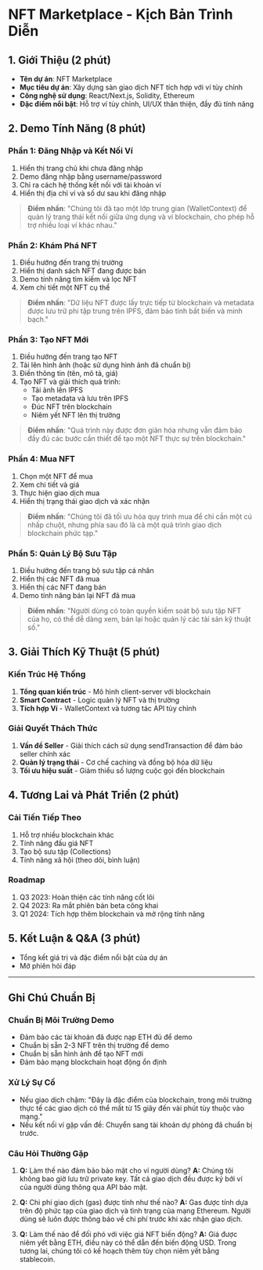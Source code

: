 # NFT Marketplace - Kịch Bản Trình Diễn

## 1. Giới Thiệu (2 phút)

- **Tên dự án**: NFT Marketplace
- **Mục tiêu dự án**: Xây dựng sàn giao dịch NFT tích hợp với ví tùy chỉnh
- **Công nghệ sử dụng**: React/Next.js, Solidity, Ethereum
- **Đặc điểm nổi bật**: Hỗ trợ ví tùy chỉnh, UI/UX thân thiện, đầy đủ tính năng

## 2. Demo Tính Năng (8 phút)

### Phần 1: Đăng Nhập và Kết Nối Ví

1. Hiển thị trang chủ khi chưa đăng nhập
2. Demo đăng nhập bằng username/password
3. Chỉ ra cách hệ thống kết nối với tài khoản ví
4. Hiển thị địa chỉ ví và số dư sau khi đăng nhập

> **Điểm nhấn**: "Chúng tôi đã tạo một lớp trung gian (WalletContext) để quản lý trạng thái kết nối giữa ứng dụng và ví blockchain, cho phép hỗ trợ nhiều loại ví khác nhau."

### Phần 2: Khám Phá NFT

1. Điều hướng đến trang thị trường
2. Hiển thị danh sách NFT đang được bán
3. Demo tính năng tìm kiếm và lọc NFT
4. Xem chi tiết một NFT cụ thể

> **Điểm nhấn**: "Dữ liệu NFT được lấy trực tiếp từ blockchain và metadata được lưu trữ phi tập trung trên IPFS, đảm bảo tính bất biến và minh bạch."

### Phần 3: Tạo NFT Mới

1. Điều hướng đến trang tạo NFT
2. Tải lên hình ảnh (hoặc sử dụng hình ảnh đã chuẩn bị)
3. Điền thông tin (tên, mô tả, giá)
4. Tạo NFT và giải thích quá trình:
   - Tải ảnh lên IPFS
   - Tạo metadata và lưu trên IPFS
   - Đúc NFT trên blockchain
   - Niêm yết NFT lên thị trường

> **Điểm nhấn**: "Quá trình này được đơn giản hóa nhưng vẫn đảm bảo đầy đủ các bước cần thiết để tạo một NFT thực sự trên blockchain."

### Phần 4: Mua NFT

1. Chọn một NFT để mua
2. Xem chi tiết và giá
3. Thực hiện giao dịch mua
4. Hiển thị trạng thái giao dịch và xác nhận

> **Điểm nhấn**: "Chúng tôi đã tối ưu hóa quy trình mua để chỉ cần một cú nhấp chuột, nhưng phía sau đó là cả một quá trình giao dịch blockchain phức tạp."

### Phần 5: Quản Lý Bộ Sưu Tập

1. Điều hướng đến trang bộ sưu tập cá nhân
2. Hiển thị các NFT đã mua
3. Hiển thị các NFT đang bán
4. Demo tính năng bán lại NFT đã mua

> **Điểm nhấn**: "Người dùng có toàn quyền kiểm soát bộ sưu tập NFT của họ, có thể dễ dàng xem, bán lại hoặc quản lý các tài sản kỹ thuật số."

## 3. Giải Thích Kỹ Thuật (5 phút)

### Kiến Trúc Hệ Thống

1. **Tổng quan kiến trúc** - Mô hình client-server với blockchain
2. **Smart Contract** - Logic quản lý NFT và thị trường
3. **Tích hợp Ví** - WalletContext và tương tác API tùy chỉnh

### Giải Quyết Thách Thức

1. **Vấn đề Seller** - Giải thích cách sử dụng sendTransaction để đảm bảo seller chính xác
2. **Quản lý trạng thái** - Cơ chế caching và đồng bộ hóa dữ liệu
3. **Tối ưu hiệu suất** - Giảm thiểu số lượng cuộc gọi đến blockchain

## 4. Tương Lai và Phát Triển (2 phút)

### Cải Tiến Tiếp Theo

1. Hỗ trợ nhiều blockchain khác
2. Tính năng đấu giá NFT
3. Tạo bộ sưu tập (Collections)
4. Tính năng xã hội (theo dõi, bình luận)

### Roadmap

1. Q3 2023: Hoàn thiện các tính năng cốt lõi
2. Q4 2023: Ra mắt phiên bản beta công khai
3. Q1 2024: Tích hợp thêm blockchain và mở rộng tính năng

## 5. Kết Luận & Q&A (3 phút)

- Tổng kết giá trị và đặc điểm nổi bật của dự án
- Mở phiên hỏi đáp

---

## Ghi Chú Chuẩn Bị

### Chuẩn Bị Môi Trường Demo
- Đảm bảo các tài khoản đã được nạp ETH đủ để demo
- Chuẩn bị sẵn 2-3 NFT trên thị trường để demo
- Chuẩn bị sẵn hình ảnh để tạo NFT mới
- Đảm bảo mạng blockchain hoạt động ổn định

### Xử Lý Sự Cố
- Nếu giao dịch chậm: "Đây là đặc điểm của blockchain, trong môi trường thực tế các giao dịch có thể mất từ 15 giây đến vài phút tùy thuộc vào mạng."
- Nếu kết nối ví gặp vấn đề: Chuyển sang tài khoản dự phòng đã chuẩn bị trước.

### Câu Hỏi Thường Gặp
1. **Q:** Làm thế nào đảm bảo bảo mật cho ví người dùng?
   **A:** Chúng tôi không bao giờ lưu trữ private key. Tất cả giao dịch đều được ký bởi ví của người dùng thông qua API bảo mật.

2. **Q:** Chi phí giao dịch (gas) được tính như thế nào?
   **A:** Gas được tính dựa trên độ phức tạp của giao dịch và tình trạng của mạng Ethereum. Người dùng sẽ luôn được thông báo về chi phí trước khi xác nhận giao dịch.

3. **Q:** Làm thế nào để đối phó với việc giá NFT biến động?
   **A:** Giá được niêm yết bằng ETH, điều này có thể dẫn đến biến động USD. Trong tương lai, chúng tôi có kế hoạch thêm tùy chọn niêm yết bằng stablecoin. 